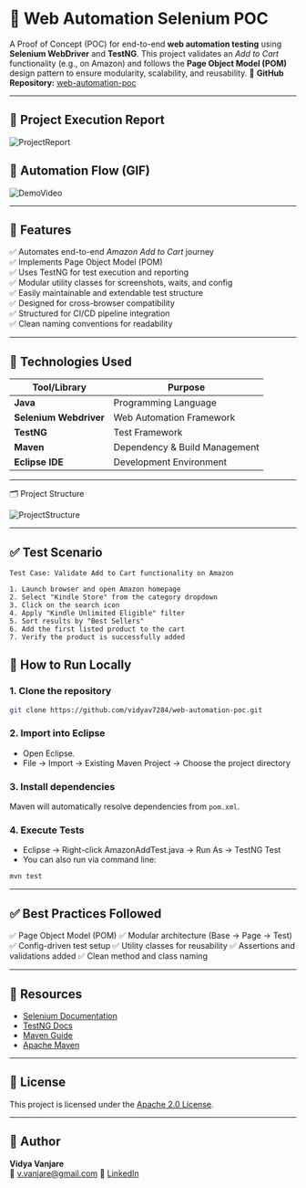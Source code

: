 

# 🧪 Web Automation Selenium POC

A Proof of Concept (POC) for end-to-end **web automation testing** using **Selenium WebDriver** and **TestNG**. This project validates an *Add to Cart* functionality (e.g., on Amazon) and follows the **Page Object Model (POM)** design pattern to ensure modularity, scalability, and reusability.
🔗 **GitHub Repository:** [web-automation-poc](https://github.com/vidyav7284/web-automation-poc)

---

## 📸 Project Execution Report

![ProjectReport](https://github.com/user-attachments/assets/d42939ed-c8e8-4bbc-a9b9-874883c46f0b)


## 🎥 Automation Flow (GIF)

![DemoVideo](https://github.com/user-attachments/assets/a6e5e6d7-fd3f-42ca-b060-b926a1857bc5)



---

## 🚀 Features


✅ Automates end-to-end *Amazon Add to Cart* journey  
✅ Implements Page Object Model (POM)  
✅ Uses TestNG for test execution and reporting  
✅ Modular utility classes for screenshots, waits, and config  
✅ Easily maintainable and extendable test structure  
✅ Designed for cross-browser compatibility  
✅ Structured for CI/CD pipeline integration  
✅ Clean naming conventions for readability 

---

## 🔧 Technologies Used

| Tool/Library     | Purpose                       |
| -----------------| ----------------------------- |
| **Java**         | Programming Language          |
| **Selenium Webdriver** | Web Automation Framework      |
| **TestNG**       | Test Framework                |
| **Maven**        | Dependency & Build Management |
| **Eclipse IDE**  | Development Environment       |


---

🗂️ Project Structure


![ProjectStructure](https://github.com/user-attachments/assets/7494802b-a24d-40be-af91-0a3f098eee27)

---

## ✅ Test Scenario

```text
Test Case: Validate Add to Cart functionality on Amazon

1. Launch browser and open Amazon homepage
2. Select "Kindle Store" from the category dropdown
3. Click on the search icon
4. Apply "Kindle Unlimited Eligible" filter
5. Sort results by "Best Sellers"
6. Add the first listed product to the cart
7. Verify the product is successfully added
```

## 🧪 How to Run Locally

### 1. Clone the repository

```bash
git clone https://github.com/vidyav7284/web-automation-poc.git
```

### 2. Import into Eclipse

* Open Eclipse.
* File → Import → Existing Maven Project → Choose the project directory

### 3. Install dependencies

Maven will automatically resolve dependencies from `pom.xml`.

### 4. Execute Tests

* Eclipse → Right-click AmazonAddTest.java → Run As → TestNG Test
* You can also run via command line:

```bash
mvn test
```

---

## ✅ Best Practices Followed

✅ Page Object Model (POM)
✅ Modular architecture (Base → Page → Test)
✅ Config-driven test setup
✅ Utility classes for reusability
✅ Assertions and validations added
✅ Clean method and class naming

---

## 📎 Resources

* [Selenium Documentation](https://www.selenium.dev/documentation/)
* [TestNG Docs](https://testng.org/doc/)
* [Maven Guide](https://maven.apache.org/guides/index.html)
* [Apache Maven](https://maven.apache.org/)

---

## 📄 License

This project is licensed under the [Apache 2.0 License](LICENSE).

---

## 👤 Author

**Vidya Vanjare**  
📧 v.vanjare@gmail.com
📎 [LinkedIn](https://www.linkedin.com/in/vidya-vanjare)  
